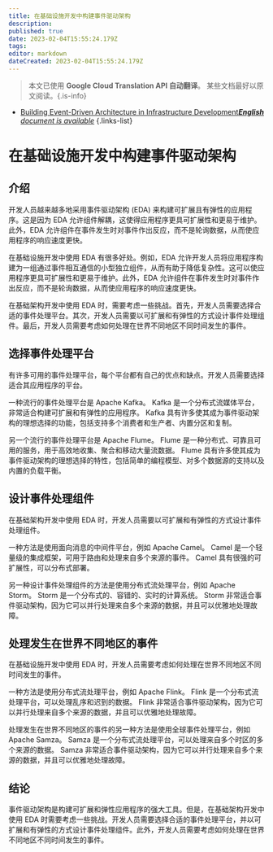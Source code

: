 ```yaml
---
title: 在基础设施开发中构建事件驱动架构
description: 
published: true
date: 2023-02-04T15:55:24.179Z
tags: 
editor: markdown
dateCreated: 2023-02-04T15:55:24.179Z
---
```


> 本文已使用 **Google Cloud Translation API 自动翻译**。
某些文档最好以原文阅读。{.is-info}



- [Building Event-Driven Architecture in Infrastructure Development***English** document is available*](/en/Knowledge-base/Backend/building-event-driven-architecture-in-infrastructure-development)
{.links-list}


# 在基础设施开发中构建事件驱动架构

## 介绍

开发人员越来越多地采用事件驱动架构 (EDA) 来构建可扩展且有弹性的应用程序。这是因为 EDA 允许组件解耦，这使得应用程序更具可扩展性和更易于维护。此外，EDA 允许组件在事件发生时对事件作出反应，而不是轮询数据，从而使应用程序的响应速度更快。

在基础设施开发中使用 EDA 有很多好处。例如，EDA 允许开发人员将应用程序构建为一组通过事件相互通信的小型独立组件，从而有助于降低复杂性。这可以使应用程序更具可扩展性和更易于维护。此外，EDA 允许组件在事件发生时对事件作出反应，而不是轮询数据，从而使应用程序的响应速度更快。

在基础架构开发中使用 EDA 时，需要考虑一些挑战。首先，开发人员需要选择合适的事件处理平台。其次，开发人员需要以可扩展和有弹性的方式设计事件处理组件。最后，开发人员需要考虑如何处理在世界不同地区不同时间发生的事件。

## 选择事件处理平台

有许多可用的事件处理平台，每个平台都有自己的优点和缺点。开发人员需要选择适合其应用程序的平台。

一种流行的事件处理平台是 Apache Kafka。 Kafka 是一个分布式流媒体平台，非常适合构建可扩展和有弹性的应用程序。 Kafka 具有许多使其成为事件驱动架构的理想选择的功能，包括支持多个消费者和生产者、内置分区和复制。

另一个流行的事件处理平台是 Apache Flume。 Flume 是一种分布式、可靠且可用的服务，用于高效地收集、聚合和移动大量流数据。 Flume 具有许多使其成为事件驱动架构的理想选择的特性，包括简单的编程模型、对多个数据源的支持以及内置的负载平衡。

## 设计事件处理组件

在基础架构开发中使用 EDA 时，开发人员需要以可扩展和有弹性的方式设计事件处理组件。

一种方法是使用面向消息的中间件平台，例如 Apache Camel。 Camel 是一个轻量级的集成框架，可用于路由和处理来自多个来源的事件。 Camel 具有很强的可扩展性，可以分布式部署。

另一种设计事件处理组件的方法是使用分布式流处理平台，例如 Apache Storm。 Storm 是一个分布式的、容错的、实时的计算系统。 Storm 非常适合事件驱动架构，因为它可以并行处理来自多个来源的数据，并且可以优雅地处理故障。

## 处理发生在世界不同地区的事件

在基础设施开发中使用 EDA 时，开发人员需要考虑如何处理在世界不同地区不同时间发生的事件。

一种方法是使用分布式流处理平台，例如 Apache Flink。 Flink 是一个分布式流处理平台，可以处理乱序和迟到的数据。 Flink 非常适合事件驱动架构，因为它可以并行处理来自多个来源的数据，并且可以优雅地处理故障。

处理发生在世界不同地区的事件的另一种方法是使用全球事件处理平台，例如 Apache Samza。 Samza 是一个分布式流处理平台，可以处理来自多个时区的多个来源的数据。 Samza 非常适合事件驱动架构，因为它可以并行处理来自多个来源的数据，并且可以优雅地处理故障。

## 结论

事件驱动架构是构建可扩展和弹性应用程序的强大工具。但是，在基础架构开发中使用 EDA 时需要考虑一些挑战。开发人员需要选择合适的事件处理平台，并以可扩展和有弹性的方式设计事件处理组件。此外，开发人员需要考虑如何处理在世界不同地区不同时间发生的事件。